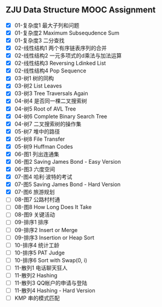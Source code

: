 ## ZJU Data Structure MOOC Assignment

- [x] 01-复杂度1 最大子列和问题  
- [x] 01-复杂度2 Maximum Subsequdence Sum
- [x] 01-复杂度3 二分查找
- [x] 02-线性结构1 两个有序链表序列的合并
- [x] 02-线性结构2 一元多项式的d乘法与加法运算
- [x] 02-线性结构3 Reversing Ldinked List
- [x] 02-线性结构4 Pop Sequence
- [x] 03-树1 树的同构
- [x] 03-树2 List Leaves
- [x] 03-树3 Tree Traversals Again
- [x] 04-树4 是否同一棵二叉搜索树
- [x] 04-树5 Root of AVL Tree
- [x] 04-树6 Complete Binary Search Tree
- [x] 04-树7 二叉搜索树的操作集
- [x] 05-树7 堆中的路径
- [x] 05-树8 File Transfer
- [x] 05-树9 Huffman Codes
- [x] 06-图1 列出连通集
- [x] 06-图2 Saving James Bond - Easy Version
- [x] 06-图3 六度空间
- [x] 07-图4 哈利·波特的考试
- [x] 07-图5 Saving James Bond - Hard Version
- [x] 07-图6 旅游规划
- [ ] 08-图7 公路村村通
- [ ] 08-图8 How Long Does It Take
- [ ] 08-图9 关键活动
- [ ] 09-排序1 排序
- [ ] 09-排序2 Insert or Merge
- [ ] 09-排序3 Insertion or Heap Sort
- [ ] 10-排序4 统计工龄
- [ ] 10-排序5 PAT Judge
- [ ] 10-排序6 Sort with Swap(0, i)
- [ ] 11-散列1 电话聊天狂人
- [ ] 11-散列2 Hashing
- [ ] 11-散列3 QQ帐户的申请与登陆
- [ ] 11-散列4 Hashing - Hard Version
- [ ] KMP 串的模式匹配
